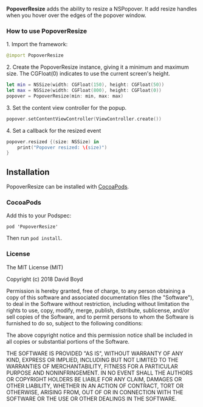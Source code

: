 **PopoverResize** adds the ability to resize a NSPopover.  It add resize handles when you hover over the edges of the popover window.

### How to use PopoverResize

1\. Import the framework:
```swift
@import PopoverResize
```
2\. Create the PopoverResize instance, giving it a minimum and maximum size. The CGFloat(0) indicates to use the current screen's height.

```swift
let min = NSSize(width: CGFloat(150), height: CGFloat(50))
let max = NSSize(width: CGFloat(800), height: CGFloat(0))
popover = PopoverResize(min: min, max: max)
```

3\. Set the content view controller for the popup.

```swift
popover.setContentViewController(ViewController.create())
```

4\. Set a callback for the resized event

```swift
popover.resized {(size: NSSize) in
    print("Popover resized: \(size)")
}
```

## Installation

PopoverResize can be installed with [CocoaPods](https://cocoapods.org/).

### CocoaPods

Add this to your Podspec:
```
pod 'PopoverResize'
```

Then run `pod install`.

### License

The MIT License (MIT)

Copyright (c) 2018 David Boyd

Permission is hereby granted, free of charge, to any person obtaining a copy
of this software and associated documentation files (the "Software"), to deal
in the Software without restriction, including without limitation the rights
to use, copy, modify, merge, publish, distribute, sublicense, and/or sell
copies of the Software, and to permit persons to whom the Software is
furnished to do so, subject to the following conditions:

The above copyright notice and this permission notice shall be included in all
copies or substantial portions of the Software.

THE SOFTWARE IS PROVIDED "AS IS", WITHOUT WARRANTY OF ANY KIND, EXPRESS OR
IMPLIED, INCLUDING BUT NOT LIMITED TO THE WARRANTIES OF MERCHANTABILITY,
FITNESS FOR A PARTICULAR PURPOSE AND NONINFRINGEMENT. IN NO EVENT SHALL THE
AUTHORS OR COPYRIGHT HOLDERS BE LIABLE FOR ANY CLAIM, DAMAGES OR OTHER
LIABILITY, WHETHER IN AN ACTION OF CONTRACT, TORT OR OTHERWISE, ARISING FROM,
OUT OF OR IN CONNECTION WITH THE SOFTWARE OR THE USE OR OTHER DEALINGS IN THE
SOFTWARE.
